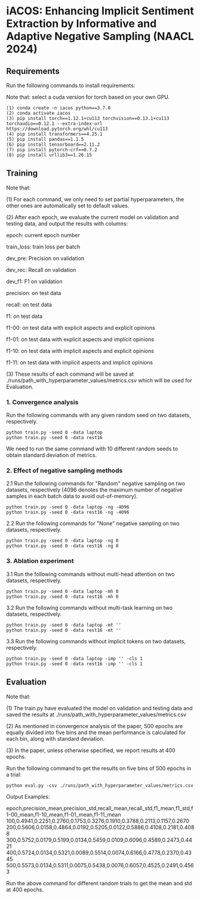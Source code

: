 # iACOS: Enhancing Implicit Sentiment Extraction by Informative and Adaptive Negative Sampling (NAACL 2024)

## Requirements

Run the following commands to install requirements:

Note that: select a cuda version for torch based on your own GPU.

```setup
(1) conda create -n iacos python==3.7.0
(2) conda activate iacos
(3) pip install torch==1.12.1+cu113 torchvision==0.13.1+cu113 torchaudio==0.12.1 --extra-index-url https://download.pytorch.org/whl/cu113
(4) pip install transformers==4.25.1
(5) pip install pandas==1.1.5
(6) pip install tensorboard==2.11.2
(7) pip install pytorch-crf==0.7.2
(8) pip install urllib3==1.26.15
```

## Training
Note that:

(1) For each command, we only need to set partial hyperparameters, the other ones are automatically set to default values.

(2) After each epoch, we evaluate the current model on validation and testing data, and output the results with columns:

epoch: current epoch number

train_loss: train loss per batch

dev_pre: Precision on validation

dev_rec: Recall on validation

dev_f1: F1 on validation

precision: on test data

recall: on test data

f1: on test data

f1-00: on test data with explicit aspects and explicit opinions

f1-01: on test data with explicit aspects and implicit opinions

f1-10: on test data with implicit aspects and explicit opinions

f1-11: on test data with implicit aspects and implicit opinions

(3) These results of each command will be saved at ./runs/path_with_hyperparameter_values/metrics.csv which will be used for Evaluation.


### 1. Convergence analysis 

Run the following commands with any given random seed on two datasets, respectively.
```
python train.py -seed 0 -data laptop
python train.py -seed 0 -data rest16 
```
We need to run the same command with 10 different random seeds to obtain standard deviation of metrics.

### 2. Effect of negative sampling methods
2.1 Run the following commands for "Random" negative sampling on two datasets, respectively (4096 denotes the maximum number of negative samples in each batch data to avoid out-of-memory).
```
python train.py -seed 0 -data laptop -ng -4096
python train.py -seed 0 -data rest16 -ng -4096
```

2.2 Run the following commands for "None" negative sampling on two datasets, respectively.
```
python train.py -seed 0 -data laptop -ng 0
python train.py -seed 0 -data rest16 -ng 0 
```

### 3. Ablation experiment
3.1 Run the following commands without multi-head attention on two datasets, respectively.
```
python train.py -seed 0 -data laptop -mh 0
python train.py -seed 0 -data rest16 -mh 0
```

3.2 Run the following commands without multi-task learning on two datasets, respectively.
```
python train.py -seed 0 -data laptop -mt ''
python train.py -seed 0 -data rest16 -mt '' 
```

3.3 Run the following commands without implicit tokens on two datasets, respectively.
```
python train.py -seed 0 -data laptop -imp '' -cls 1
python train.py -seed 0 -data rest16 -imp '' -cls 1
```

## Evaluation

Note that:

(1) The train.py have evaluated the model on validation and testing data and saved the results at ./runs/path_with_hyperparameter_values/metrics.csv

(2) As mentioned in convergence analysis of the paper, 500 epochs are equally divided into five bins and the mean performance is calculated for each bin, along with standard deviation.

(3) In the paper, unless otherwise specified, we report results at 400 epochs.

Run the following command to get the results on five bins of 500 epochs in a trial: 
```eval
python eval.py -csv ./runs/path_with_hyperparameter_values/metrics.csv
```
Output Examples:

epoch,precision_mean,precision_std,recall_mean,recall_std,f1_mean,f1_std,f1-00_mean,f1-10_mean,f1-01_mean,f1-11_mean
100,0.4941,0.2251,0.2760,0.1753,0.3276,0.1910,0.3788,0.2113,0.1157,0.2670
200,0.5606,0.0158,0.4864,0.0192,0.5205,0.0122,0.5886,0.4108,0.2181,0.4088
300,0.5752,0.0179,0.5199,0.0134,0.5459,0.0109,0.6096,0.4589,0.2473,0.4421
400,0.5724,0.0134,0.5321,0.0089,0.5514,0.0074,0.6166,0.4778,0.2370,0.4345
500,0.5573,0.0134,0.5311,0.0075,0.5438,0.0076,0.6057,0.4525,0.2491,0.4563

Run the above command for different random trials to get the mean and std at 400 epochs.
